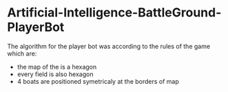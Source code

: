# Artificial-Intelligence-BattleGround-PlayerBot

The algorithm for the player bot was according to the rules of the game which are:
- the map of the is a hexagon
- every field is also hexagon
- 4 boats are positioned symetricaly at the borders of map

 
